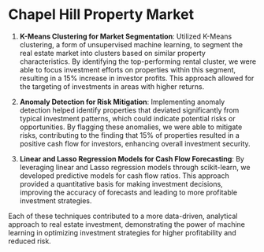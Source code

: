 # Chapel Hill Property Market

1. **K-Means Clustering for Market Segmentation**: Utilized K-Means clustering, a form of unsupervised machine learning, to segment the real estate market into clusters based on similar property characteristics. By identifying the top-performing rental cluster, we were able to focus investment efforts on properties within this segment, resulting in a 15% increase in investor profits. This approach allowed for the targeting of investments in areas with higher returns.

2. **Anomaly Detection for Risk Mitigation**: Implementing anomaly detection helped identify properties that deviated significantly from typical investment patterns, which could indicate potential risks or opportunities. By flagging these anomalies, we were able to mitigate risks, contributing to the finding that 15% of properties resulted in a positive cash flow for investors, enhancing overall investment security.

3. **Linear and Lasso Regression Models for Cash Flow Forecasting**: By leveraging linear and Lasso regression models through scikit-learn, we developed predictive models for cash flow ratios. This approach provided a quantitative basis for making investment decisions, improving the accuracy of forecasts and leading to more profitable investment strategies.

Each of these techniques contributed to a more data-driven, analytical approach to real estate investment, demonstrating the power of machine learning in optimizing investment strategies for higher profitability and reduced risk. 
